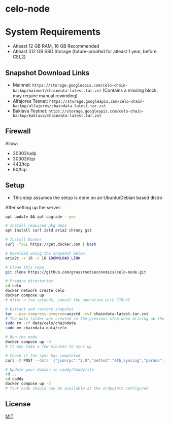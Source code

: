 # celo-node

# System Requirements

- Atleast 12 GB RAM, 16 GB Recommended
- Atleast 512 GB SSD Storage (future-proofed for atleast 1 year, before CEL2)

## Snapshot Download Links

- Mainnet: `https://storage.googleapis.com/celo-chain-backup/mainnet/chaindata-latest.tar.zst` (Contains a missing block, may require manual rewinding)
- Alfajores Tesnet: `https://storage.googleapis.com/celo-chain-backup/alfajores/chaindata-latest.tar.zst`
- Baklava Testnet: `https://storage.googleapis.com/celo-chain-backup/baklava/chaindata-latest.tar.zst`

## Firewall

Allow:

- 30303/udp
- 30303/tcp
- 443/tcp
- 80/tcp
 
## Setup

* This step assumes the setup is done on an Ubuntu/Debian based distro

After setting up the server:

```bash
apt update && apt upgrade --yes

# Install required pkg deps
apt install curl zstd aria2 chrony git

# Install Docker
curl -fsSL https://get.docker.com | bash

# Download using the snapshot below
aria2c -x 16 -s 16 $DOWNLOAD_LINK

# Clone this repo
git clone https://github.com/grassrootseconomics/celo-node.git

# Prepare directories
cd celo
docker network create celo
docker compose up
# After a few seconds, cancel the operation with CTRL+C

# Extract and restore snapshot
tar --use-compress-program=unzstd -xvf chaindata-latest.tar.zst
# The data folder was created in the previous step when brining up the container
sudo rm -rf data/celo/chaindata
sudo mv chaindata data/celo

# Run the node
docker compose up -d
# It may take a few minutes to sync up

# Check if the sync has completed
curl -X POST --data '{"jsonrpc":"2.0","method":"eth_syncing","params":[],"id":1}' -H "Content-Type: application/json" http://localhost:8545

# Update your domain in caddy/Caddyfile
cd ..
cd caddy
docker compose up -d
# Your node should now be available at the endpoints configured
```

## License

[MIT](LICENSE).

